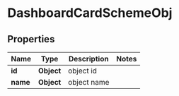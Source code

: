

# DashboardCardSchemeObj


## Properties

| Name | Type | Description | Notes |
|------------ | ------------- | ------------- | -------------|
|**id** | **Object** | object id |  |
|**name** | **Object** | object name |  |



